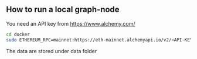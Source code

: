 ## How to run a local graph-node

You need an API key from https://www.alchemy.com/

```bash
cd docker
sudo ETHEREUM_RPC=mainnet:https://eth-mainnet.alchemyapi.io/v2/<API-KEY> docker-compose up
```

The data are stored under data folder
